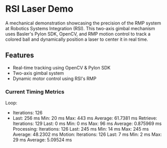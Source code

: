 # RSI Laser Demo

A mechanical demonstration showcasing the precision of the RMP system at Robotics Systems Integration (RSI). 
This two-axis gimbal mechanism uses Basler's Pylon SDK, OpenCV, and RMP motion control to track a colored ball 
and dynamically position a laser to center it in real time.

## Features
- Real-time tracking using OpenCV & Pylon SDK
- Two-axis gimbal system
- Dynamic motor control using RSI's RMP

### Current Timing Metrics
Loop:
  - Iterations: 126
  - Last:       256 ms
  Min:        20 ms
  Max:        443 ms
  Average:    61.7381 ms
Retrieve:
  Iterations: 129
  Last:       0 ms
  Min:        0 ms
  Max:        96 ms
  Average:    0.875969 ms
Processing:
  Iterations: 126
  Last:       245 ms
  Min:        14 ms
  Max:        245 ms
  Average:    48.2302 ms
Motion:
  Iterations: 126
  Last:       7 ms
  Min:        2 ms
  Max:        29 ms
  Average:    5.09524 ms
